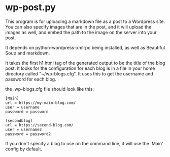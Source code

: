 # wp-post.py #

This program is for uploading a markdown file as a post to a Wordpress site. You can also specify images that are in the post, and it will upload the images as well, and embed the path to the image on the server into your post.

It depends on python-wordpress-xmlrpc being installed, as well as Beautiful Soup and markdown.

It takes the first h1 html tag of the generated output to be the title of the blog post. It looks for the configuration for each blog is in a file in your home directory called "~/wp-blogs.cfg". It uses this to get the username and password for each blog.

the .wp-blogs.cfg file should look like this:

    [Main]
    url = https://my-main-blog.com/
    user = username
    password = password
    
    [secondblog]
    url = https://second-blog.com/
    user = username2
    password = password2

If you don't specify a blog to use on the command line, it will use the 'Main' config by default.

